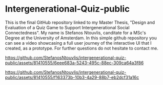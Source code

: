 # Intergenerational-Quiz-public

This is the final GitHub repository linked to my Master Thesis, "Design and Evaluation of a Quiz Game to Support Intergenerational Social Connectedness". My name is Stefanos Ntouvlis, canditate for a MSc's Degree at the University of Amsterdam. In this simple github repository you can see a video showcasing a full user journey of the interactive UI that I created, as a prototype.
For further questions do not hesitate to contact me.



https://github.com/StefanosNtouvlis/intergenerational-quiz-public/assets/81410555/6eee683a-5243-495c-88ec-309ca64a3f86



https://github.com/StefanosNtouvlis/intergenerational-quiz-public/assets/81410555/f163373b-10b3-4a29-88b7-eb2dcf31a16c

